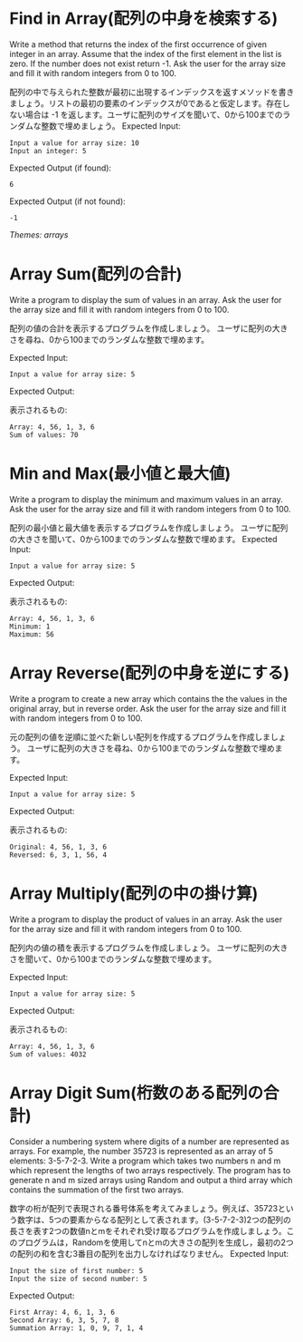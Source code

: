 # Find in Array(配列の中身を検索する)

Write a method that returns the index of the first occurrence of given integer in an array.
Assume that the index of the first element in the list is zero.
If the number does not exist return -1.
Ask the user for the array size and fill it with random integers from 0 to 100.

配列の中で与えられた整数が最初に出現するインデックスを返すメソッドを書きましょう。リストの最初の要素のインデックスが0であると仮定します。存在しない場合は -1 を返します。ユーザに配列のサイズを聞いて、0から100までのランダムな整数で埋めましょう。
Expected Input:

```
Input a value for array size: 10
Input an integer: 5
```

Expected Output (if found):

```
6
```

Expected Output (if not found):

```
-1
```

_Themes: arrays_

# Array Sum(配列の合計)

Write a program to display the sum of values in an array.
Ask the user for the array size and fill it with random integers from 0 to 100.

配列の値の合計を表示するプログラムを作成しましょう。
ユーザに配列の大きさを尋ね、0から100までのランダムな整数で埋めます。

Expected Input:

```
Input a value for array size: 5
```

Expected Output:

表示されるもの:

```
Array: 4, 56, 1, 3, 6
Sum of values: 70
```

# Min and Max(最小値と最大値)

Write a program to display the minimum and maximum values in an array.
Ask the user for the array size and fill it with random integers from 0 to 100.

配列の最小値と最大値を表示するプログラムを作成しましょう。
ユーザに配列の大きさを聞いて、0から100までのランダムな整数で埋めます。
Expected Input:

```
Input a value for array size: 5
```

Expected Output:

表示されるもの:

```
Array: 4, 56, 1, 3, 6
Minimum: 1
Maximum: 56
```

# Array Reverse(配列の中身を逆にする)

Write a program to create a new array which contains the the values in the original array, but in reverse order.
Ask the user for the array size and fill it with random integers from 0 to 100.

元の配列の値を逆順に並べた新しい配列を作成するプログラムを作成しましょう。
ユーザに配列の大きさを尋ね、0から100までのランダムな整数で埋めます。

Expected Input:

```
Input a value for array size: 5
```

Expected Output:

表示されるもの:

```
Original: 4, 56, 1, 3, 6
Reversed: 6, 3, 1, 56, 4
```

# Array Multiply(配列の中の掛け算)

Write a program to display the product of values in an array.
Ask the user for the array size and fill it with random integers from 0 to 100.

配列内の値の積を表示するプログラムを作成しましょう。
ユーザに配列の大きさを聞いて、0から100までのランダムな整数で埋めます。

Expected Input:

```
Input a value for array size: 5
```

Expected Output:

表示されるもの:

```
Array: 4, 56, 1, 3, 6
Sum of values: 4032
```

# Array Digit Sum(桁数のある配列の合計)

Consider a numbering system where digits of a number are represented as arrays. For example, the number 35723 is represented as an array of 5 elements: 3-5-7-2-3. Write a program which takes two numbers n and m which represent the lengths of two arrays respectively. The program has to generate n and m sized arrays using Random and output a third array which contains the summation of the first two arrays.

数字の桁が配列で表現される番号体系を考えてみましょう。例えば、35723という数字は、5つの要素からなる配列として表されます。(3-5-7-2-3)2つの配列の長さを表す2つの数値nとmをそれぞれ受け取るプログラムを作成しましょう。このプログラムは，Randomを使用してnとmの大きさの配列を生成し，最初の2つの配列の和を含む3番目の配列を出力しなければなりません。
Expected Input:

```
Input the size of first number: 5
Input the size of second number: 5
```

Expected Output:

```
First Array: 4, 6, 1, 3, 6
Second Array: 6, 3, 5, 7, 8
Summation Array: 1, 0, 9, 7, 1, 4
```
